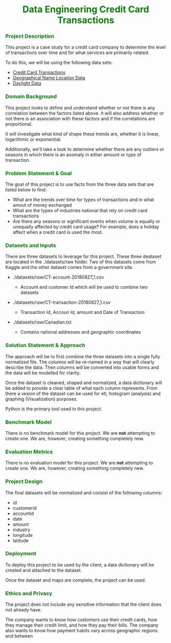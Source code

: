 <h1 align="center"><font color='green'>Data Engineering Credit Card Transactions</font></h1>


<h3 align="left"><font color='green'>Project Description</font></h3>

This project is a case study for a credit card company to determine the level of transactions over time and for what services are primarily related. 

To do this, we will be using the following data sets:

- [Credit Card Transactions](https://www.kaggle.com/datasets/ealtman2019/credit-card-transactions)
- [Geographical Name Location Data](https://www.census.gov/)
- [Daylight Data](http://api.timezonedb.com/v2.1/get-time-zone?time=2018-01-01&key=yourapikey&format=json)

<h3 align="left"><font color='green'>Domain Background</font></h3>

This project looks to define and understand whether or not there is any correlation between the factors listed above. It will also address whether or not there is an association with these factors and if the correlations are proportional. 

It will investigate what kind of shape these trends are, whether it is linear, logarithmic or exponential. 

Additionally, we'll take a look to determine whether there are any outliers or seasons in which there is an anomaly in either amount or type of transaction. 

<h3 align="left"><font color='green'>Problem Statement & Goal</font></h3>

The goal of this project is to use facts from the three data sets that are listed below to find:
- What are the trends over time for types of transactions and in what amout of money exchanged
- What are the types of industries national that rely on credit card transactions
- Are there any seasons or significant events when volume is equally or unequally affected by credit card usage? For example, does a holiday affect when a credit card is used the most.
 
<h3 align="left"><font color='green'>Datasets and Inputs</font></h3>

There are three datasets to leverage for this project. These three deataset are located in the ./datasets/raw folder. Two of this datasets come from Kaggle and the other dataset comes from a government site.

- ./datasets/raw/CT-account-20180827_1.csv 
    - Account and customer Id which will be used to combine two datasets

- ./datasets/raw/CT-transaction-20180827_1.csv

    - Transaction Id, Accoun Id, amount and Date of Transaction

- ./datasets/raw/Canadian.txt

    - Contains national addresses and geographic coordinates


<h3 align="left"><font color='green'>Solution Statement & Approach</font></h3>

The approach will be to first combine the three datasets into a single fully normalized file. The columns will be re-named in a way that will clearly describe the data. Then columns will be converted into usable forms and the data will be modelled for clarity.

Once the dataset is cleaned, shaped and normalized, a data dictionary will be added to provide a clear table of what each column represents. From there a vesion of the dataset can be used for etl, histogram (analysis) and graphing (Visualization) purposes.

Python is the primary tool used in this project.

<h3 align="left"><font color='green'>Benchmark Model</font></h3>

There is no benchmark model for this project. We are __not__ attempting to create one. We are, however, creating something completely new.

<h3 align="left"><font color='green'>Evaluation Metrics</font></h3>

There is no evaluation model for this project. We are __not__ attempting to create one. We are, however, creating something completely new.

<h3 align="left"><font color='green'>Project Design</font></h3>

The final datasets will be normalized and consist of the following columns: 
- id
- customerid
- accountid
- date
- amount
- industry
- longitude
- latitude


<h3 align="left"><font color='green'>Deployment</font></h3>

To deploy this project to be used by the client, a data dictionary will be created and attached to the dataset.

Once the dataset and maps are complete, the project can be used.

<h3 align="left"><font color='green'>Ethics and Privacy</font></h3>

The project does not include any sensitive information that the client does not already have.






The company wants to know how customers use their credit cards, how they manage their credit limit, and how they pay their bills. The company also wants to know how payment habits vary across geographic regions and between 